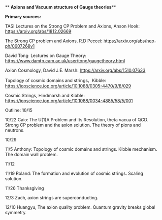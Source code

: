 **
**Axions and Vacuum structure of Gauge theories****

**Primary sources:**

TASI Lectures on the Strong CP Problem and Axions, Anson Hook: https://arxiv.org/abs/1812.02669

The Strong CP problem and Axions, R.D Peccei: https://arxiv.org/abs/hep-ph/0607268v1

David Tong: Lectures on Gauge Theory: https://www.damtp.cam.ac.uk/user/tong/gaugetheory.html

Axion Cosmology, David J.E. Marsh: https://arxiv.org/abs/1510.07633

Topology of cosmic domains and strings，Kibble: https://iopscience.iop.org/article/10.1088/0305-4470/9/8/029

Cosmic Strings, Hindmarsh and Kibble: https://iopscience.iop.org/article/10.1088/0034-4885/58/5/001
 
 
Outline:
10/15  

10/22  Caio: The U(1)A Problem and Its Resolution, theta vacua of QCD. Strong CP problem and the axion solution. The theory of pions and neutrons.

10/29  

11/5 Anthony: Topology of cosmic domains and strings. Kibble mechanism. The domain wall problem.

11/12 

11/19 Roland: The formation and evolution of cosmic strings. Scaling solution.

11/26 Thanksgiving

12/3  Zach, axion strings are superconducting. 

12/10 Huangyu, The axion quality problem. Quantum gravity breaks global symmetry.
